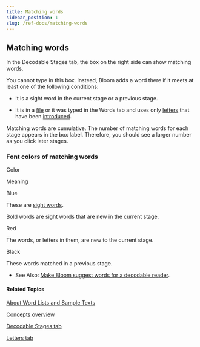 ```yaml
---
title: Matching words
sidebar_position: 1
slug: /ref-docs/matching-words
---
```


## Matching words

In the Decodable Stages tab, the box on the right side can show matching words.

You cannot type in this box. Instead, Bloom adds a word there if it meets at least one of the following conditions:

-   It is a sight word in the current stage or a previous stage.
    
-   It is in a [file](About_word_lists_and_sample_texts.md) or it was typed in the Words tab and uses only [letters](../Tasks/Edit_tasks/Decodable_Reader_Tool/Add_letters_to_a_stage.md) that have been [introduced](../Tasks/Edit_tasks/Decodable_Reader_Tool/Decodable_Stages_tab.md).
    

Matching words are cumulative. The number of matching words for each stage appears in the box label. Therefore, you should see a larger number as you click later stages.

### Font colors of matching words

 

Color

Meaning

Blue

These are [sight words](Sight_words.md).

Bold words are sight words that are new in the current stage.

Red

The words, or letters in them, are new to the current stage.

Black

These words matched in a previous stage.

-   See Also: [Make Bloom suggest words for a decodable reader](../Tasks/Edit_tasks/Decodable_Reader_Tool/Make_Bloom_suggest_words.md).
    

#### Related Topics

[About Word Lists and Sample Texts](About_word_lists_and_sample_texts.md)

[Concepts overview](Concepts_overview.md)

[Decodable Stages tab](../Tasks/Edit_tasks/Decodable_Reader_Tool/Decodable_Stages_tab.md)

[Letters tab](../Tasks/Edit_tasks/Decodable_Reader_Tool/Letters_tab.md)